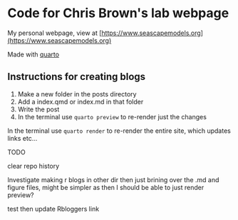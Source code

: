 # Code for Chris Brown's lab webpage

My personal webpage, view at [https://www.seascapemodels.org](https://www.seascapemodels.org)

Made with [quarto](https://quarto.org/docs/websites/)


## Instructions for creating blogs

1. Make a new folder in the posts directory
2. Add a index.qmd or index.md in that folder
3. Write the post
5. In the terminal use `quarto preview` to re-render just the changes

In the terminal use `quarto render` to re-render the entire site, which updates links etc... 


TODO

clear repo history

Investigate making r blogs in other dir then just brining over the .md and figure files, might be simpler as then I should be able to just render preview? 

test then update Rbloggers link